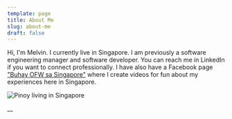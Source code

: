 ```yaml
---
template: page
title: About Me
slug: about-me
draft: false
---
```

Hi, I'm Melvin. I currently live in Singapore. I am previously a software engineering manager and software developer.  You can reach me in LinkedIn if you want to connect professionally. I have also have a Facebook page ["Buhay OFW sa Singapore"](https://www.facebook.com/Buhay-OFW-sa-Singapore-110542910297291) where I create videos for fun about my experiences here in Singapore.  

![Pinoy living in Singapore](/media/img_4293-2-small.jpg)

__
